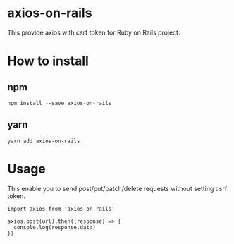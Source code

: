 # axios-on-rails
This provide axios with csrf token for Ruby on Rails project.

# How to install
## npm
```
npm install --save axios-on-rails
```
## yarn
```
yarn add axios-on-rails
```

# Usage
This enable you to send post/put/patch/delete requests without setting csrf token.

```
import axios from 'axios-on-rails'

axios.post(url).then((response) => {
  console.log(response.data)
})
```
